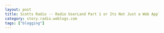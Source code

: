 ```yaml
---
layout: post
title: Scotts Radio -- Radio UserLand Part 1 or Its Not Just a Web Application
category: story.radio.weblogs.com
tags: ["blogging"]
---
```

<head>
<meta http-equiv="Content-Type" content="text/html; charset=UTF-8">
    <meta http-equiv="Expires" content="Mon, 01 Jan 1990 01:00:00 GMT">
    <title>Scotts Radio :: Radio UserLand Part 1 or Its Not Just a Web Application</title>
    <style type="text/css">
      body {
        margin-top: 0px;
        margin-left: 0px;
        margin-right: 0px;
        margin-bottom: 0px;
        }

      body, td, p {
        font-family: verdana, sans-serif;
        font-size: 90%;
        }

      h2 { 
        font-family: Verdana, Arial, Helvetica, sans-serif; font-size: 24px; font-weight: bold
        }
      .header {
        font-family: Verdana, Arial, Helvetica, sans-serif; font-size: 40px; font-weight: bold
        }
      .realsmall {
        font-family: Verdana, Arial, Helvetica, sans-serif; font-size: 9px;
        }
      .small {
        font-family: Verdana, Arial, Helvetica, sans-serif; font-size: 10px;
        }
      </style>
    </head>

| 

 |

| ![](http://radio.weblogs.com/0103807/images/trans60x60.gif)  
 | Last updated: 8/20/2002; 9:20:41 AM  
 | ![](http://radio.weblogs.com/0103807/images/trans60x60.gif) |

| ![](http://radio.weblogs.com/0103807/images/trans60x1.gif)  
 | 

<font size="+3"><b><a href="http://radio.weblogs.com/0103807/" style="color:black; text-decoration:none">The FuzzyBlog!</a></b></font>  
_Marketing 101. Consulting 101. PHP Consulting. Random geeky stuff. I Blog Therefore I Am._

<font size="+1"><b>Scotts Radio :: Radio UserLand Part 1 or Its Not Just a Web Application</b></font>

# Radio Userland Part 1 or "I'm a Moron..."

* * *

![](http://fuzzygroup.net/writing/images/radiou1.jpg)

<font size="2"><b>Looking Out from Cliveden Castle, England</b></font>

**Disclaimer** :&nbsp;  
Having had my breakthrough, I'm now a happy&nbsp;  
Radio user and figuring it out.&nbsp; [Here's the proof](http://radio.weblogs.com/0103807/).

Disclaimer #2:  
I'm so happy with Radio that tutorial #2 is&nbsp;  
up.&nbsp; Check out [here](http://fuzzygroup.net/writing/radiouserland_part02.htm) for it.

### I'm Not a Moron, Really...

For the past six years or so, I've read Dave Winer's [www.scripting.com](http://www.scripting.com/) newsletter regularly and when the whole Weblogging thing started, I was definitely intrigued.&nbsp; People I know and respect, such as Russ Lipton, write weblogs regularly and I really, really wanted to start.&nbsp;

But, and isn't there always a but, every time I downloaded Radio, I kept hitting problems.&nbsp; The simple fact that I'm still using FrontPage to write this says more than anything else.&nbsp; Radio is supposed to be easier than FrontPage.&nbsp; Still, this morning, I had a break through, a flash of blinding light that was just dazzling.&nbsp; Hence this essay...

### Here's My Problem

There is a new thing in the Radio world called "Instant Outlining".&nbsp; I don't get it yet but I've been an outline user ever since Ready (and that's 86ish) and before.&nbsp; So I wanted to use this.&nbsp; I bought a Radio license -- best to be legal -- and tried to get started.&nbsp; Here are the directions from: [http://radio.outliners.com/instantoutlinerdownload](http://radio.outliners.com/instantoutlinerdownload)

**<font face="Times New Roman">How to install</font><font face="Times New Roman"> </font>[<font face="Times New Roman"><img height="9" src="http://www.scripting.com/images/leftArrow.gif" width="11" border="0"></font>](http://fuzzygroup.net/writing/radiouserland_part01.htm#howToInstall "Permanent link to 'How to install' in archive.")**<font face="Times New Roman"><br><br>1. Download and expand the install package: </font>[<font face="Times New Roman">Windows</font>](http://static.userland.com/gems/radiooutliners/InstantOutlinerInstaller.zip)<font face="Times New Roman">, </font>[<font face="Times New Roman">Macintosh</font>](http://static.userland.com/gems/radiooutliners/InstantOutlinerInstaller.sit)<font face="Times New Roman">.<br><br>2. Bring the Radio application to the front.<br><br>3. Choose the Open command from the File menu in the Radio application. Open the install script, installInstantOutliner.ftds.<br><br>4. A confirmation dialog appears. Click on OK, to update Radio.root and install the Instant Outliner parts.</font>

### What I Learned

Now, this is what makes me think that I am a moron.&nbsp; When you run Radio from the Program Files menu, you get a screen that looks like this:

![](http://fuzzygroup.net/writing/images/radiou5.jpg)

It's a browser.&nbsp; Nothing wrong with browser centric apps.&nbsp; I write them myself and it is a fundamentally better way to write products.&nbsp; Browsers make better interfaces period (but that's another story).&nbsp; Anyway, here's what drove me nuts:

<font face="Times New Roman">3. Choose the Open command from the File menu in the Radio application. Open the install script, installInstantOutliner.ftds.</font>

What File menu?&nbsp; I went through every hyperlink looking for a File menu.&nbsp; Since you can easily make menus with dhtml, this isn't unreasonable.&nbsp; Then I installed on another box thinking that it was a software glitch.&nbsp; No luck.&nbsp; Then I noticed the little Radio icon on the status bar:

![](http://fuzzygroup.net/writing/images/radiou6.gif)

Whenever I double clicked it, I got the Radio browser window above.&nbsp; Then, I had the insight flash.&nbsp; What about a right click menu.&nbsp; I tried it and then I got:

![](http://fuzzygroup.net/writing/images/radiou7.gif)

Seeing the Open Radio option, I selected it and then I got:

![](http://fuzzygroup.net/writing/images/radiou8.gif)

Oh my god.&nbsp; There is a File menu!&nbsp; There's a whole application.&nbsp; Now, in Radio's defense, This is probably mentioned somewhere.&nbsp; But, anyone downloading software, particularly cheap software (Radio is $39.95), has the attention span of a rabid gnat.&nbsp; More on that below.&nbsp; They tend to give up immediately when they hit a problem since their investment in the process is minimal at best.&nbsp;

## My Recommendation

I looked at the Radio Userland menu installed into Windows and I saw the following items:

![](http://fuzzygroup.net/writing/images/wpeD.jpg)

The Radio Userland shortcut takes you only to the browser page.&nbsp; Why isn't there a separate Radio Application shortcut?&nbsp; That would have eliminated about 30 minutes of head scratching.

Here is an excerpt from an email that I sent to the makes of Limewire, [www.limewire.com](http://www.limewire.com/), a very, very cool Gnutella application.

From: J. Scott Johnson [[scott@fuzzygroup.com](mailto:scott@fuzzygroup.com)]  
Sent: Tuesday, March 26, 2002 11:33 AM  
To: '[mark@limegroup.com](mailto:mark@limegroup.com)'  
Cc: '[partners@limewire.com](mailto:partners@limewire.com)'  
Subject: Some thoughts on improving sales of Lime Wire Pro  
  
Hi there,   
  
  
I just downloaded LimeWire and from a basic marketing perspective, I think there are some things that you could do better to increase your user registrations. Here are my thoughts:  
a.. Installation was very good. No errors. I would say you are missing a marketing opportunity here by not display some more info as you install but install is quick so might not be needed.   
**b.. When Yahoo Messenger is first run, it basically forces you thru 6 Wizard like screens that point out why the product is good. Given that download users have the attention span of a rabid gnat, this is very useful. It lets you put your best foot forward and gives the users at least a potential chance of remembering "oh yeah, I think it does that... Now where is it?".**

[Remainder... (not relevant to Radio but interesting, IMHO)](http://fuzzygroup.net/writing/improvinglimewire.htm)  
&nbsp;

Given that I am building software for download right now, you can bet that I'll do this myself.&nbsp; Its a really, really good thing for any application but particularly for downloadable apps.

## Disclaimer

I'm not a moron.&nbsp; Here's my resume: [http://www.fuzzygroup.net/resume.htm](http://www.fuzzygroup.net/resume.htm).&nbsp; I code regularly, know how to administer NT, Exchange and Linux boxes, I've set up SendMail, know SQL, etc.&nbsp; I just had a huge conceptual disconnect with Radio.&nbsp; I still don't understand it very much but the light has dawned...&nbsp;

### <font size="2"></font>
#### Copyright

<font size="2">Copyright (c) 2002, J. Scott Johnson. Permission is granted to copy, distribute and/or modify this document under the terms of the GNU Free Documentation License, Version 1.1 or any later version published by the Free Software Foundation; with no Invariant Sections being, with no Front-Cover Texts, and with no Back-Cover Texts. A copy of the license is included in the section entitled "</font><font size="2">Appendix 1 - Terms of Use</font><font size="2">". </font>

<font size="2"><strong>Note:</strong> I'm new to writing a Free Documentation statement and the above might not be perfect. </font>

<script src="http://radiocomments.userland.com/comments?u=103807&amp;c=counts" type="text/javascript"></script>[comment&nbsp;[<script type="text/javascript" language="JavaScript">commentCounter ("stories/2002/08/20/scottsRadioRadioUserlandPart1OrItsNotJustAWebApplication")</script>]](http://radiocomments.userland.com/comments?u=103807&p=stories%2F2002%2F08%2F20%2FscottsRadioRadioUserlandPart1OrItsNotJustAWebApplication&link=http%3A%2F%2Fradio.weblogs.com%2F0103807%2Fstories%2F2002%2F08%2F20%2FscottsRadioRadioUserlandPart1OrItsNotJustAWebApplication.html "Click here to comment on this page.")

<script language="JavaScript" type="text/javascript"><!--
	var imageUrl = "http://radio.xmlstoragesystem.com/weblogStats/count.gif";
	var imageTag = "<img src=\"" + imageUrl + "?group=radio1&usernum=103807&referer=" + escape (document.referrer) + "\" height=\"1\" width=\"1\">";
	document.write (imageTag);
	//--></script>

 | ![](http://radio.weblogs.com/0103807/images/trans60x1.gif)  
 |
| ![](http://radio.weblogs.com/0103807/images/trans60x60.gif)  
 | Copyright 2002 © The FuzzyStuff  
 | ![](http://radio.weblogs.com/0103807/images/trans60x60.gif)  
 |

